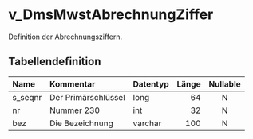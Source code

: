 # v_DmsMwstAbrechnungZiffer

Definition der Abrechnungsziffern.

## Tabellendefinition

| Name    | Kommentar           | Datentyp | Länge | Nullable |
| :------ | :------------------ | :------- | ----: | :------: |
| s_seqnr | Der Primärschlüssel | long     |    64 |    N     |
| nr      | Nummer 230          | int      |    32 |    N     |
| bez     | Die Bezeichnung     | varchar  |   100 |    N     |
